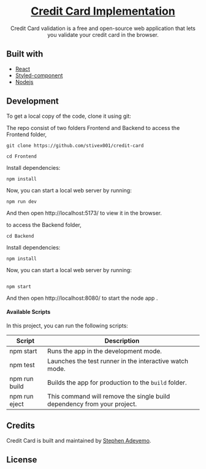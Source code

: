 <h1 align="center">
  <a href="https://credit-card-checker.vercel.app/">
    Credit Card Implementation
  </a>
</h1>

<p align="center">
   Credit Card validation is a free and open-source web application that lets you validate your credit card in the browser.
</p>

## Built with

- [React](http://reactjs.org)
- [Styled-component](https://styled-components.com/)
- [Nodejs](https://nodejs.org/en/download)

## Development

To get a local copy of the code, clone it using git:

The repo consist of two folders Frontend and Backend
to access the Frontend folder,

```
git clone https://github.com/stivex001/credit-card

cd Frontend
```

Install dependencies:

```
npm install
```

Now, you can start a local web server by running:

```
npm run dev
```

And then open http://localhost:5173/ to view it in the browser.

to access the Backend folder,

```
cd Backend
```
Install dependencies:
```
npm install

```

Now, you can start a local web server by running:

```

npm start

```

And then open http://localhost:8080/ to start the node app .

#### Available Scripts

In this project, you can run the following scripts:

| Script        | Description                                                             |
| ------------- | ----------------------------------------------------------------------- |
| npm start     | Runs the app in the development mode.                                   |
| npm test      | Launches the test runner in the interactive watch mode.                 |
| npm run build | Builds the app for production to the `build` folder.                    |
| npm run eject | This command will remove the single build dependency from your project. |

## Credits

Credit Card is built and maintained by [Stephen Adeyemo](https://github.com/stivex001).

## License
```
